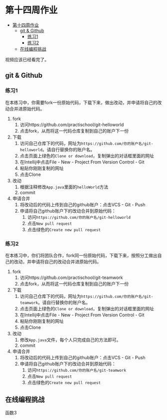 # 第十四周作业

- [第十四周作业](#%E7%AC%AC%E5%8D%81%E5%9B%9B%E5%91%A8%E4%BD%9C%E4%B8%9A)
  - [git & Github](#git--github)
    - [练习1](#%E7%BB%83%E4%B9%A01)
    - [练习2](#%E7%BB%83%E4%B9%A02)
  - [在线编程挑战](#%E5%9C%A8%E7%BA%BF%E7%BC%96%E7%A8%8B%E6%8C%91%E6%88%98)

视频应该已经看完了。

## git & Github

### 练习1

在本练习中，你需要fork一份原始代码，下载下来，做出改动，并申请将自己的改动合并进原始代码。

1. fork
   1. 访问https://github.com/practischool/git-helloworld
   2. 点击fork，从而将这一代码仓库复制到自己的账户下一份
2. 下载
   1. 访问自己仓库下的代码，网址为`https://github.com/你的账户名/git-helloworld`。请自行替换你的账户名。
   2. 点击页面上绿色的`Clone or download`，复制弹出的对话框里面的网址
   3. 在Intellij中点击File - New - Project From Version Control - Git
   4. 粘贴你刚刚复制的网址
   5. 点击Clone
3. 改动
   1. 根据注释修改`App.java`里面的`helloWorld`方法
   2. commit
4. 申请合并
   1. 将改动后的代码上传到自己的github账户：点击VCS - Git - Push
   2. 申请将自己github账户下的改动合并到原始代码：
      1. 访问`https://github.com/你的账户名/git-helloworld`
      2. 点击`New pull request`
      3. 点击绿色的`Create new pull request`

### 练习2

在本练习中，你们将团队合作，fork同一份原始代码，下载下来，按照分工做出自己的改动，并申请将自己的改动合并进原始代码。

1. fork
   1. 访问https://github.com/practischool/git-teamwork
   2. 点击fork，从而将这一代码仓库复制到自己的账户下一份
2. 下载
   1. 访问自己仓库下的代码，网址为`https://github.com/你的账户名/git-teamwork`。请自行替换你的账户名。
   2. 点击页面上绿色的`Clone or download`，复制弹出的对话框里面的网址
   3. 在Intellij中点击File - New - Project From Version Control - Git
   4. 粘贴你刚刚复制的网址
   5. 点击Clone
3. 改动
   1. 修改`App.java`文件，每个人只完成自己的方法即可。
   2. commit
4. 申请合并
   1. 将改动后的代码上传到自己的github账户：点击VCS - Git - Push
   2. 申请将自己github账户下的改动合并到原始代码：
      1. 访问`https://github.com/你的账户名/git-teamwork`
      2. 点击`New pull request`
      3. 点击绿色的`Create new pull request`

## 在线编程挑战

函数3
